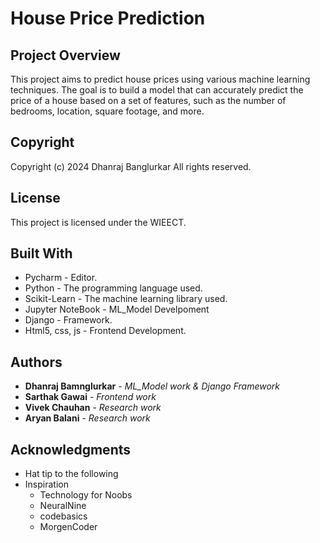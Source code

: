 # House Price Prediction

## Project Overview
This project aims to predict house prices using various machine learning techniques.
The goal is to build a model that can accurately predict the price of a house based on
a set of features, such as the number of bedrooms, location, square footage, and more.

## Copyright
Copyright (c) 2024 Dhanraj Banglurkar
All rights reserved.

## License
This project is licensed under the WIEECT.

## Built With
* Pycharm - Editor.
* Python - The programming language used.
* Scikit-Learn - The machine learning library used.
* Jupyter NoteBook - ML_Model Develpoment
* Django - Framework.
* Html5, css, js - Frontend Development.

## Authors
* **Dhanraj Bamnglurkar** - *ML_Model work & Django Framework*
* **Sarthak Gawai** - *Frontend work* 
* **Vivek Chauhan** - *Research work* 
* **Aryan  Balani** - *Research work* 

## Acknowledgments
* Hat tip to the following 
* Inspiration
  - Technology for Noobs
  - NeuralNine
  - codebasics
  - MorgenCoder
